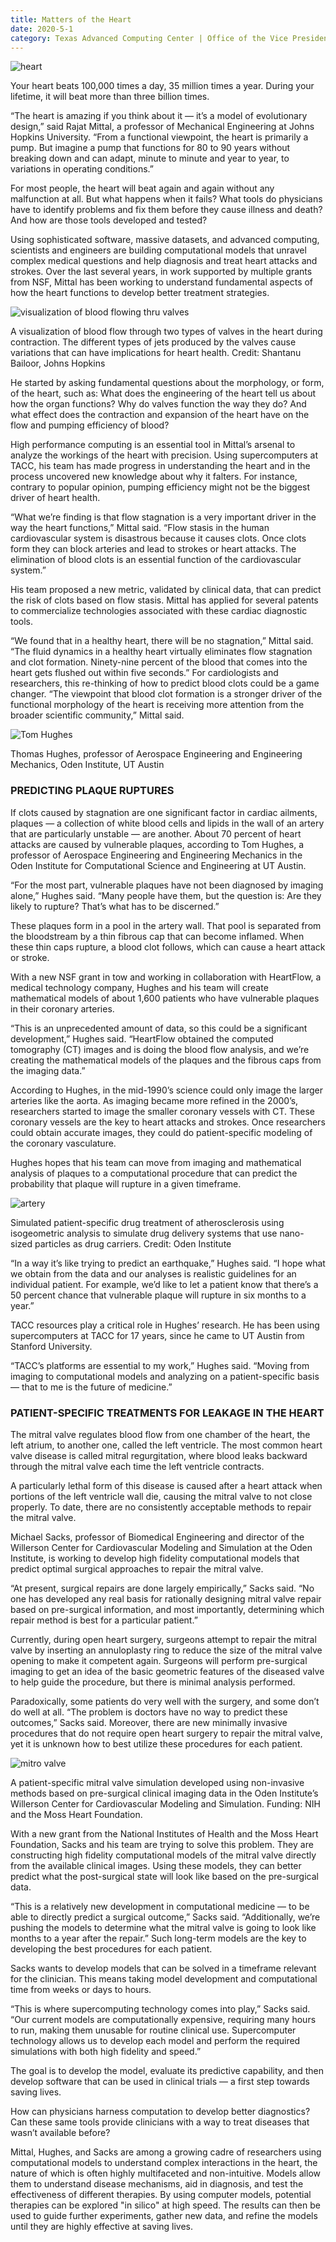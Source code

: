 ```yaml
--- 
title: Matters of the Heart
date: 2020-5-1
category: Texas Advanced Computing Center | Office of the Vice President for Research
---
```


![heart](http://research.utexas.edu/showcase/assets/js/fileman/Uploads/moth-toc.jpg)

Your heart beats 100,000 times a day, 35 million times a year. During your lifetime, it will beat more than three billion times.

“The heart is amazing if you think about it — it’s a model of evolutionary design,” said Rajat Mittal, a professor of Mechanical Engineering at Johns Hopkins University. “From a functional viewpoint, the heart is primarily a pump. But imagine a pump that functions for 80 to 90 years without breaking down and can adapt, minute to minute and year to year, to variations in operating conditions.”

For most people, the heart will beat again and again without any malfunction at all. But what happens when it fails? What tools do physicians have to identify problems and fix them before they cause illness and death? And how are those tools developed and tested?

Using sophisticated software, massive datasets, and advanced computing, scientists and engineers are building computational models that unravel complex medical questions and help diagnosis and treat heart attacks and strokes. Over the last several years, in work supported by multiple grants from NSF, Mittal has been working to understand fundamental aspects of how the heart functions to develop better treatment strategies.

![visualization of blood flowing thru valves](http://research.utexas.edu/showcase/assets/js/fileman/Uploads/healthy_tav.jpg)

A visualization of blood flow through two types of valves in the heart during contraction. The different types of jets produced by the valves cause variations that can have implications for heart health. Credit: Shantanu Bailoor, Johns Hopkins

He started by asking fundamental questions about the morphology, or form, of the heart, such as: What does the engineering of the heart tell us about how the organ functions? Why do valves function the way they do? And what effect does the contraction and expansion of the heart have on the flow and pumping efficiency of blood?

High performance computing is an essential tool in Mittal’s arsenal to analyze the workings of the heart with precision. Using supercomputers at TACC, his team has made progress in understanding the heart and in the process uncovered new knowledge about why it falters. For instance, contrary to popular opinion, pumping efficiency might not be the biggest driver of heart health.

“What we’re finding is that flow stagnation is a very important driver in the way the heart functions,” Mittal said. “Flow stasis in the human cardiovascular system is disastrous because it causes clots. Once clots form they can block arteries and lead to strokes or heart attacks. The elimination of blood clots is an essential function of the cardiovascular system.”

His team proposed a new metric, validated by clinical data, that can predict the risk of clots based on flow stasis. Mittal has applied for several patents to commercialize technologies associated with these cardiac diagnostic tools.

“We found that in a healthy heart, there will be no stagnation,” Mittal said. “The fluid dynamics in a healthy heart virtually eliminates flow stagnation and clot formation. Ninety-nine percent of the blood that comes into the heart gets flushed out within five seconds.” For cardiologists and researchers, this re-thinking of how to predict blood clots could be a game changer. “The viewpoint that blood clot formation is a stronger driver of the functional morphology of the heart is receiving more attention from the broader scientific community,” Mittal said.

![Tom Hughes](http://research.utexas.edu/showcase/assets/js/fileman/Uploads/matters-tom-hughes.jpg)

Thomas Hughes, professor of Aerospace Engineering and Engineering Mechanics, Oden Institute, UT Austin

### PREDICTING PLAQUE RUPTURES

If clots caused by stagnation are one significant factor in cardiac ailments, plaques — a collection of white blood cells and lipids in the wall of an artery that are particularly unstable — are another. About 70 percent of heart attacks are caused by vulnerable plaques, according to Tom Hughes, a professor of Aerospace Engineering and Engineering Mechanics in the Oden Institute for Computational Science and Engineering at UT Austin.

“For the most part, vulnerable plaques have not been diagnosed by imaging alone,” Hughes said. “Many people have them, but the question is: Are they likely to rupture? That’s what has to be discerned.”

These plaques form in a pool in the artery wall. That pool is separated from the bloodstream by a thin fibrous cap that can become inflamed. When these thin caps rupture, a blood clot follows, which can cause a heart attack or stroke.

With a new NSF grant in tow and working in collaboration with HeartFlow, a medical technology company, Hughes and his team will create mathematical models of about 1,600 patients who have vulnerable plaques in their coronary arteries.

“This is an unprecedented amount of data, so this could be a significant development,” Hughes said. “HeartFlow obtained the computed tomography (CT) images and is doing the blood flow analysis, and we’re creating the mathematical models of the plaques and the fibrous caps from the imaging data.”

According to Hughes, in the mid-1990’s science could only image the larger arteries like the aorta. As imaging became more refined in the 2000’s, researchers started to image the smaller coronary vessels with CT. These coronary vessels are the key to heart attacks and strokes. Once researchers could obtain accurate images, they could do patient-specific modeling of the coronary vasculature.

Hughes hopes that his team can move from imaging and mathematical analysis of plaques to a computational procedure that can predict the probability that plaque will rupture in a given timeframe.

![artery](http://research.utexas.edu/showcase/assets/js/fileman/Uploads/hughes-artery.jpg)

Simulated patient-specific drug treatment of atherosclerosis using isogeometric analysis to simulate drug delivery systems that use nano-sized particles as drug carriers. Credit: Oden Institute

“In a way it’s like trying to predict an earthquake,” Hughes said. “I hope what we obtain from the data and our analyses is realistic guidelines for an individual patient. For example, we’d like to let a patient know that there’s a 50 percent chance that vulnerable plaque will rupture in six months to a year.”

TACC resources play a critical role in Hughes’ research. He has been using supercomputers at TACC for 17 years, since he came to UT Austin from Stanford University.

“TACC’s platforms are essential to my work,” Hughes said. “Moving from imaging to computational models and analyzing on a patient-specific basis — that to me is the future of medicine.”

### PATIENT-SPECIFIC TREATMENTS FOR LEAKAGE IN THE HEART

The mitral valve regulates blood flow from one chamber of the heart, the left atrium, to another one, called the left ventricle. The most common heart valve disease is called mitral regurgitation, where blood leaks backward through the mitral valve each time the left ventricle contracts.

A particularly lethal form of this disease is caused after a heart attack when portions of the left ventricle wall die, causing the mitral valve to not close properly. To date, there are no consistently acceptable methods to repair the mitral valve.

Michael Sacks, professor of Biomedical Engineering and director of the Willerson Center for Cardiovascular Modeling and Simulation at the Oden Institute, is working to develop high fidelity computational models that predict optimal surgical approaches to repair the mitral valve.

“At present, surgical repairs are done largely empirically,” Sacks said. “No one has developed any real basis for rationally designing mitral valve repair based on pre-surgical information, and most importantly, determining which repair method is best for a particular patient.”

Currently, during open heart surgery, surgeons attempt to repair the mitral valve by inserting an annuloplasty ring to reduce the size of the mitral valve opening to make it competent again. Surgeons will perform pre-surgical imaging to get an idea of the basic geometric features of the diseased valve to help guide the procedure, but there is minimal analysis performed.

Paradoxically, some patients do very well with the surgery, and some don’t do well at all. “The problem is doctors have no way to predict these outcomes,” Sacks said. Moreover, there are new minimally invasive procedures that do not require open heart surgery to repair the mitral valve, yet it is unknown how to best utilize these procedures for each patient.

![mitro valve](http://research.utexas.edu/showcase/assets/js/fileman/Uploads/matters-sacks-mitrovalve.jpg)

A patient-specific mitral valve simulation developed using non-invasive methods based on pre-surgical clinical imaging data in the Oden Institute’s Willerson Center for Cardiovascular Modeling and Simulation. Funding: NIH and the Moss Heart Foundation.

With a new grant from the National Institutes of Health and the Moss Heart Foundation, Sacks and his team are trying to solve this problem. They are constructing high fidelity computational models of the mitral valve directly from the available clinical images. Using these models, they can better predict what the post-surgical state will look like based on the pre-surgical data.

“This is a relatively new development in computational medicine — to be able to directly predict a surgical outcome,” Sacks said. “Additionally, we’re pushing the models to determine what the mitral valve is going to look like months to a year after the repair.” Such long-term models are the key to developing the best procedures for each patient.

Sacks wants to develop models that can be solved in a timeframe relevant for the clinician. This means taking model development and computational time from weeks or days to hours.

“This is where supercomputing technology comes into play,” Sacks said. “Our current models are computationally expensive, requiring many hours to run, making them unusable for routine clinical use. Supercomputer technology allows us to develop each model and perform the required simulations with both high fidelity and speed.”

The goal is to develop the model, evaluate its predictive capability, and then develop software that can be used in clinical trials — a first step towards saving lives.

How can physicians harness computation to develop better diagnostics? Can these same tools provide clinicians with a way to treat diseases that wasn’t available before?

Mittal, Hughes, and Sacks are among a growing cadre of researchers using computational models to understand complex interactions in the heart, the nature of which is often highly multifaceted and non-intuitive. Models allow them to understand disease mechanisms, aid in diagnosis, and test the effectiveness of different therapies. By using computer models, potential therapies can be explored "in silico" at high speed. The results can then be used to guide further experiments, gather new data, and refine the models until they are highly effective at saving lives.